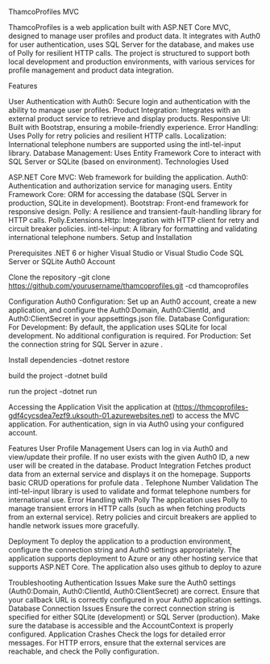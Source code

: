 ThamcoProfiles MVC

ThamcoProfiles is a web application built with ASP.NET Core MVC, designed to manage user profiles and product data. It integrates with Auth0 for user authentication, uses SQL Server for the database, and makes use of Polly for resilient HTTP calls. The project is structured to support both local development and production environments, with various services for profile management and product data integration.

Features

User Authentication with Auth0: Secure login and authentication with the ability to manage user profiles.
Product Integration: Integrates with an external product service to retrieve and display products.
Responsive UI: Built with Bootstrap, ensuring a mobile-friendly experience.
Error Handling: Uses Polly for retry policies and resilient HTTP calls.
Localization: International telephone numbers are supported using the intl-tel-input library.
Database Management: Uses Entity Framework Core to interact with SQL Server or SQLite (based on environment).
Technologies Used

ASP.NET Core MVC: Web framework for building the application.
Auth0: Authentication and authorization service for managing users.
Entity Framework Core: ORM for accessing the database (SQL Server in production, SQLite in development).
Bootstrap: Front-end framework for responsive design.
Polly: A resilience and transient-fault-handling library for HTTP calls.
Polly.Extensions.Http: Integration with HTTP client for retry and circuit breaker policies.
intl-tel-input: A library for formatting and validating international telephone numbers.
Setup and Installation

Prerequisites
.NET 6 or higher
Visual Studio or Visual Studio Code
SQL Server or SQLite
Auth0 Account

Clone the repository 
-git clone https://github.com/yourusername/thamcoprofiles.git
-cd thamcoprofiles

Configuration
Auth0 Configuration: Set up an Auth0 account, create a new application, and configure the Auth0:Domain, Auth0:ClientId, and Auth0:ClientSecret in your appsettings.json file.
Database Configuration:
For Development: By default, the application uses SQLite for local development. No additional configuration is required.
For Production: Set the connection string for SQL Server in azure .

Install dependencies 
-dotnet restore

build the project
-dotnet build

run the project 
-dotnet run 

Accessing the Application
Visit the application at (https://thmcoprofiles-gdf4cycsdea7ezf9.uksouth-01.azurewebsites.net) to access the MVC application.
For authentication, sign in via Auth0 using your configured account.

Features
User Profile Management
Users can log in via Auth0 and view/update their profile.
If no user exists with the given Auth0 ID, a new user will be created in the database.
Product Integration
Fetches product data from an external service and displays it on the homepage.
Supports basic CRUD operations for profule data .
Telephone Number Validation
The intl-tel-input library is used to validate and format telephone numbers for international use.
Error Handling with Polly
The application uses Polly to manage transient errors in HTTP calls (such as when fetching products from an external service).
Retry policies and circuit breakers are applied to handle network issues more gracefully.

Deployment
To deploy the application to a production environment, configure the connection string and Auth0 settings appropriately. The application supports deployment to Azure or any other hosting service that supports ASP.NET Core.
The application also uses github to deploy to azure 

Troubleshooting
Authentication Issues
Make sure the Auth0 settings (Auth0:Domain, Auth0:ClientId, Auth0:ClientSecret) are correct.
Ensure that your callback URL is correctly configured in your Auth0 application settings.
Database Connection Issues
Ensure the correct connection string is specified for either SQLite (development) or SQL Server (production).
Make sure the database is accessible and the AccountContext is properly configured.
Application Crashes
Check the logs for detailed error messages.
For HTTP errors, ensure that the external services are reachable, and check the Polly configuration.

